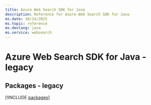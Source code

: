 ```yaml
---
title: Azure Web Search SDK for Java
description: Reference for Azure Web Search SDK for Java
ms.date: 10/14/2025
ms.topic: reference
ms.devlang: java
ms.service: websearch
---
```

# Azure Web Search SDK for Java - legacy
## Packages - legacy
[!INCLUDE [packages](web-search-index.md)]